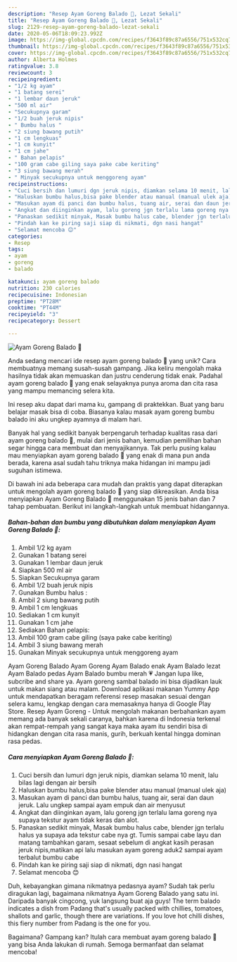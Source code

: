 ```yaml
---
description: "Resep Ayam Goreng Balado 🍗, Lezat Sekali"
title: "Resep Ayam Goreng Balado 🍗, Lezat Sekali"
slug: 2129-resep-ayam-goreng-balado-lezat-sekali
date: 2020-05-06T18:09:23.992Z
image: https://img-global.cpcdn.com/recipes/f3643f89c87a6556/751x532cq70/ayam-goreng-balado-🍗-foto-resep-utama.jpg
thumbnail: https://img-global.cpcdn.com/recipes/f3643f89c87a6556/751x532cq70/ayam-goreng-balado-🍗-foto-resep-utama.jpg
cover: https://img-global.cpcdn.com/recipes/f3643f89c87a6556/751x532cq70/ayam-goreng-balado-🍗-foto-resep-utama.jpg
author: Alberta Holmes
ratingvalue: 3.8
reviewcount: 3
recipeingredient:
- "1/2 kg ayam"
- "1 batang serei"
- "1 lembar daun jeruk"
- "500 ml air"
- "Secukupnya garam"
- "1/2 buah jeruk nipis"
- " Bumbu halus "
- "2 siung bawang putih"
- "1 cm lengkuas"
- "1 cm kunyit"
- "1 cm jahe"
- " Bahan pelapis"
- "100 gram cabe giling saya pake cabe keriting"
- "3 siung bawang merah"
- " Minyak secukupnya untuk menggoreng ayam"
recipeinstructions:
- "Cuci bersih dan lumuri dgn jeruk nipis, diamkan selama 10 menit, lalu bilas lagi dengan air bersih"
- "Haluskan bumbu halus,bisa pake blender atau manual (manual ulek aja)"
- "Masukan ayam di panci dan bumbu halus, tuang air, serai dan daun jeruk. Lalu ungkep sampai ayam empuk dan air menyusut"
- "Angkat dan diinginkan ayam, lalu goreng jgn terlalu lama goreng nya supaya tekstur ayam tidak keras dan alot."
- "Panaskan sedikit minyak, Masak bumbu halus cabe, blender jgn terlalu halus ya supaya ada tekstur cabe nya gt. Tumis sampai cabe layu dan matang tambahkan garam, sesaat sebelum di angkat kasih perasan jeruk nipis,matikan api lalu masukan ayam goreng aduk2 sampai ayam terbalut bumbu cabe"
- "Pindah kan ke piring saji siap di nikmati, dgn nasi hangat"
- "Selamat mencoba 😊"
categories:
- Resep
tags:
- ayam
- goreng
- balado

katakunci: ayam goreng balado 
nutrition: 230 calories
recipecuisine: Indonesian
preptime: "PT28M"
cooktime: "PT44M"
recipeyield: "3"
recipecategory: Dessert

---
```



![Ayam Goreng Balado 🍗](https://img-global.cpcdn.com/recipes/f3643f89c87a6556/751x532cq70/ayam-goreng-balado-🍗-foto-resep-utama.jpg)

Anda sedang mencari ide resep ayam goreng balado 🍗 yang unik? Cara membuatnya memang susah-susah gampang. Jika keliru mengolah maka hasilnya tidak akan memuaskan dan justru cenderung tidak enak. Padahal ayam goreng balado 🍗 yang enak selayaknya punya aroma dan cita rasa yang mampu memancing selera kita.

Ini resep aku dapat dari mama ku, gampang di praktekkan. Buat yang baru belajar masak bisa di coba. Biasanya kalau masak ayam goreng bumbu balado ini aku ungkep ayamnya di malam hari.

Banyak hal yang sedikit banyak berpengaruh terhadap kualitas rasa dari ayam goreng balado 🍗, mulai dari jenis bahan, kemudian pemilihan bahan segar hingga cara membuat dan menyajikannya. Tak perlu pusing kalau mau menyiapkan ayam goreng balado 🍗 yang enak di mana pun anda berada, karena asal sudah tahu triknya maka hidangan ini mampu jadi suguhan istimewa.


Di bawah ini ada beberapa cara mudah dan praktis yang dapat diterapkan untuk mengolah ayam goreng balado 🍗 yang siap dikreasikan. Anda bisa menyiapkan Ayam Goreng Balado 🍗 menggunakan 15 jenis bahan dan 7 tahap pembuatan. Berikut ini langkah-langkah untuk membuat hidangannya.

<!--inarticleads1-->

##### Bahan-bahan dan bumbu yang dibutuhkan dalam menyiapkan Ayam Goreng Balado 🍗:

1. Ambil 1/2 kg ayam
1. Gunakan 1 batang serei
1. Gunakan 1 lembar daun jeruk
1. Siapkan 500 ml air
1. Siapkan Secukupnya garam
1. Ambil 1/2 buah jeruk nipis
1. Gunakan  Bumbu halus :
1. Ambil 2 siung bawang putih
1. Ambil 1 cm lengkuas
1. Sediakan 1 cm kunyit
1. Gunakan 1 cm jahe
1. Sediakan  Bahan pelapis:
1. Ambil 100 gram cabe giling (saya pake cabe keriting)
1. Ambil 3 siung bawang merah
1. Gunakan  Minyak secukupnya untuk menggoreng ayam


Ayam Goreng Balado Ayam Goreng Ayam Balado enak Ayam Balado lezat Ayam Balado pedas Ayam Balado bumbu merah 💗 Jangan lupa like, subcribe and share ya. Ayam goreng sambal balado ini bisa dijadikan lauk untuk makan siang atau malam. Download aplikasi makanan Yummy App untuk mendapatkan beragam referensi resep masakan sesuai dengan selera kamu, lengkap dengan cara memasaknya hanya di Google Play Store. Resep Ayam Goreng - Untuk mengolah makanan berbahankan ayam memang ada banyak sekali caranya, bahkan karena di Indonesia terkenal akan rempat-rempah yang sangat kaya maka ayam itu sendiri bisa di hidangkan dengan cita rasa manis, gurih, berkuah kental hingga dominan rasa pedas. 

<!--inarticleads2-->

##### Cara menyiapkan Ayam Goreng Balado 🍗:

1. Cuci bersih dan lumuri dgn jeruk nipis, diamkan selama 10 menit, lalu bilas lagi dengan air bersih
1. Haluskan bumbu halus,bisa pake blender atau manual (manual ulek aja)
1. Masukan ayam di panci dan bumbu halus, tuang air, serai dan daun jeruk. Lalu ungkep sampai ayam empuk dan air menyusut
1. Angkat dan diinginkan ayam, lalu goreng jgn terlalu lama goreng nya supaya tekstur ayam tidak keras dan alot.
1. Panaskan sedikit minyak, Masak bumbu halus cabe, blender jgn terlalu halus ya supaya ada tekstur cabe nya gt. Tumis sampai cabe layu dan matang tambahkan garam, sesaat sebelum di angkat kasih perasan jeruk nipis,matikan api lalu masukan ayam goreng aduk2 sampai ayam terbalut bumbu cabe
1. Pindah kan ke piring saji siap di nikmati, dgn nasi hangat
1. Selamat mencoba 😊


Duh, kebayangkan gimana nikmatnya pedasnya ayam? Sudah tak perlu diragukan lagi, bagaimana nikmatnya Ayam Goreng Balado yang satu ini. Daripada banyak cingcong, yuk langsung buat aja guys! The term balado indicates a dish from Padang that&#39;s usually packed with chillies, tomatoes, shallots and garlic, though there are variations. If you love hot chilli dishes, this fiery number from Padang is the one for you. 

Bagaimana? Gampang kan? Itulah cara membuat ayam goreng balado 🍗 yang bisa Anda lakukan di rumah. Semoga bermanfaat dan selamat mencoba!
